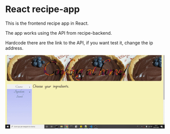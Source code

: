 # React recipe-app
This is the frontend recipe app in React.

The app works using the API from recipe-backend.

Hardcode there are the link to the API, if you want test it, change the ip address. 

![](https://github.com/UmbWill/recipe-app/blob/master/RecipeApp.gif)
